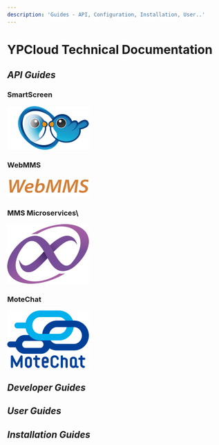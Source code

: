 ```yaml
---
description: 'Guides - API, Configuration, Installation, User..'
---
```


# YPCloud Technical Documentation


## *API Guides*



### SmartScreen


<div>
 
 <a href="https://gitbook.ypcloud.com/smartscreen-api-guide" target="_blank"><img src=".gitbook/assets/ss.png" /></a>

</div>

### WebMMS


<div>
 
 <a href="https://gitbook.ypcloud.com/webmms-api-guide" target="_blank"><img src=".gitbook/assets/webmms_s.png" /></a>

</div>

### MMS Microservices\

<div>
 
 <a href="https://gitbook.ypcloud.com/mms-microservices-api-guide" target="_blank"><img src=".gitbook/assets/mms_s.png" /></a>

</div>

### MoteChat


<div>
 
 <a href="https://gitbook.ypcloud.com/motechat-api-guide" target="_blank"><img src=".gitbook/assets/mc_s.png" /></a>

</div>

## *Developer Guides*




## *User Guides*




## *Installation Guides*





 



